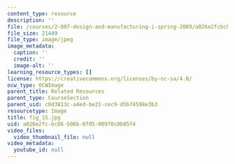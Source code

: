 ```yaml
---
content_type: resource
description: ''
file: /courses/2-007-design-and-manufacturing-i-spring-2009/a026e2fcbc86506b0f0500970c0b85f4_fig_15.jpg
file_size: 21449
file_type: image/jpeg
image_metadata:
  caption: ''
  credit: ''
  image-alt: ''
learning_resource_types: []
license: https://creativecommons.org/licenses/by-nc-sa/4.0/
ocw_type: OCWImage
parent_title: Related Resources
parent_type: CourseSection
parent_uid: c0d3813c-a4ed-be21-cec9-d5b74598e3b3
resourcetype: Image
title: fig_15.jpg
uid: a026e2fc-bc86-506b-0f05-00970c0b85f4
video_files:
  video_thumbnail_file: null
video_metadata:
  youtube_id: null
---
```

